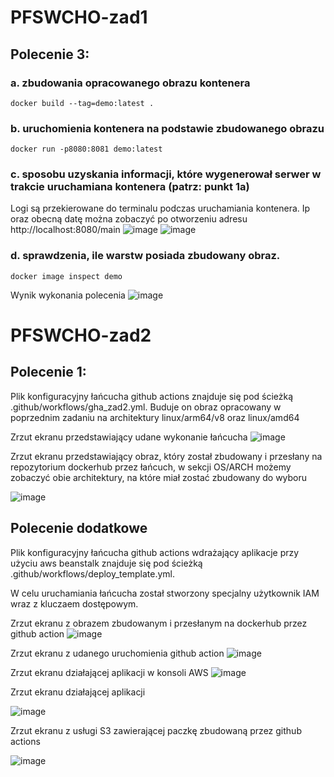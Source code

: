 # PFSWCHO-zad1

## Polecenie 3: 

### a. zbudowania opracowanego obrazu kontenera
  ```
  docker build --tag=demo:latest . 
  ```
### b. uruchomienia kontenera na podstawie zbudowanego obrazu
  ```
  docker run -p8080:8081 demo:latest
  ```
### c. sposobu uzyskania informacji, które wygenerował serwer w trakcie uruchamiana kontenera (patrz: punkt 1a)
Logi są przekierowane do terminalu podczas uruchamiania kontenera. Ip oraz obecną datę można zobaczyć po otworzeniu adresu http://localhost:8080/main
![image](https://github.com/Cz4pek/PFSWCHO-zad1/assets/61994338/2ac52b88-9d83-418e-be41-016e62644534)
![image](https://github.com/Cz4pek/PFSWCHO-zad1/assets/61994338/24ab763a-3869-4231-9ca3-0a3c72358898)
### d. sprawdzenia, ile warstw posiada zbudowany obraz.
```
docker image inspect demo
```
Wynik wykonania polecenia
![image](https://github.com/Cz4pek/PFSWCHO-zad1/assets/61994338/3d0e3c99-9e2a-4fff-ba55-c29e5f0a7ca5)

# PFSWCHO-zad2

## Polecenie 1: 

Plik konfiguracyjny łańcucha github actions znajduje się pod ścieżką .github/workflows/gha_zad2.yml. Buduje on obraz opracowany w poprzednim zadaniu na architektury linux/arm64/v8 oraz
linux/amd64

Zrzut ekranu przedstawiający udane wykonanie łańcucha 
![image](https://github.com/Cz4pek/PFSWCHO-zad1/assets/61994338/6b63e880-a8b3-4e66-a5ba-3d54c51c3f84)

Zrzut ekranu przedstawiający obraz, który został zbudowany i przesłany na repozytorium dockerhub przez łańcuch, w sekcji OS/ARCH możemy zobaczyć obie architektury, na które miał zostać zbudowany do wyboru

![image](https://github.com/Cz4pek/PFSWCHO-zad1/assets/61994338/2ea61462-b6e9-4e77-a3c3-e2e69605485c)

## Polecenie dodatkowe

Plik konfiguracyjny łańcucha github actions wdrażający aplikacje przy użyciu aws beanstalk znajduje się pod ścieżką .github/workflows/deploy_template.yml. 

W celu uruchamiania łańcucha został stworzony specjalny użytkownik IAM wraz z kluczaem dostępowym.

Zrzut ekranu z obrazem zbudowanym i przesłanym na dockerhub przez github action 
![image](https://github.com/Cz4pek/PFSWCHO-zad1/assets/61994338/3d343579-2c1c-40e9-8775-638c6a1c241f)

Zrzut ekranu z udanego uruchomienia github action
![image](https://github.com/Cz4pek/PFSWCHO-zad1/assets/61994338/6bbb809c-a36e-4e4c-8d23-9345ba067bf7)

Zrzut ekranu działającej aplikacji w konsoli AWS 
![image](https://github.com/Cz4pek/PFSWCHO-zad1/assets/61994338/80363098-89ec-423c-bca2-94a0c4e898f6)

Zrzut ekranu działającej aplikacji

![image](https://github.com/Cz4pek/PFSWCHO-zad1/assets/61994338/0618e9d7-9391-485b-a778-84a1a6c0fe99)

Zrzut ekranu z usługi S3 zawierającej paczkę zbudowaną przez github actions 

![image](https://github.com/Cz4pek/PFSWCHO-zad1/assets/61994338/c257c4ea-5051-4a5e-98c7-7b1332c76427)
